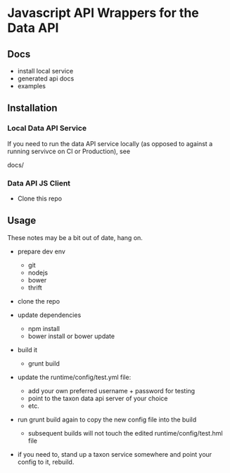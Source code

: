 # Javascript API Wrappers for the Data API

## Docs

- install local service
- generated api docs
- examples

## Installation

### Local Data API Service

If you need to run the data API service locally (as opposed to against a running
servivce on CI or Production), see

docs/

### Data API JS Client

- Clone this repo


## Usage

These notes may be a bit out of date, hang on.

- prepare dev env
    - git
    - nodejs
    - bower
    - thrift
    
- clone the repo
- update dependencies
    - npm install
    - bower install or bower update
- build it
    - grunt build
- update the runtime/config/test.yml file:
    - add your own preferred username + password for testing
    - point to the taxon data api server of your choice
    - etc.
- run grunt build again to copy the new config file into the build
    - subsequent builds will not touch the edited runtime/config/test.hml file
- if you need to, stand up a taxon service somewhere and point your config to it, rebuild.
